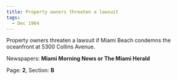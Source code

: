 ```yaml
---  
title: Property owners threaten a lawsuit  
tags:  
  - Dec 1964  
---  
```

  
Property owners threaten a lawsuit if Miami Beach condemns the oceanfront at 5300 Collins Avenue.  
  
Newspapers: **Miami Morning News or The Miami Herald**  
  
Page: **2**, Section: **B** 
